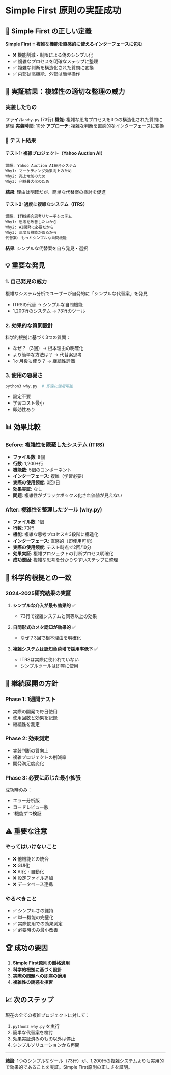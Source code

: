 # Simple First 原則の実証成功

## 🎯 Simple First の正しい定義

**Simple First = 複雑な機能を直感的に使えるインターフェースに包む**

- ❌ 機能削減・制限による偽のシンプル化
- ✅ 複雑なプロセスを明確なステップに整理  
- ✅ 複雑な判断を構造化された質問に変換
- ✅ 内部は高機能、外部は簡単操作

## 🎯 実証結果：複雑性の適切な整理の威力

### 実装したもの
**ファイル**: `why.py` (73行)
**機能**: 複雑な思考プロセスを3つの構造化された質問に整理
**実装時間**: 10分
**アプローチ**: 複雑な判断を直感的なインターフェースに変換

### 🧪 テスト結果

#### テスト1: 複雑プロジェクト（Yahoo Auction AI）
```
課題: Yahoo Auction AI統合システム
Why1: マーケティング効果向上のため
Why2: 売上増加のため  
Why3: 利益最大化のため
```
**結果**: 理由は明確だが、簡単な代替案の検討を促進

#### テスト2: 過度に複雑なシステム（ITRS）
```
課題: ITRS統合思考リサーチシステム
Why1: 思考を改善したいから
Why2: AI開発に必要だから
Why3: 高度な機能があるから
代替案: もっとシンプルな自問機能
```
**結果**: シンプルな代替案を自ら発見・選択

## 💡 重要な発見

### 1. **自己発見の威力**
複雑なシステム分析でユーザーが自発的に「シンプルな代替案」を発見
- ITRSの代替 → シンプルな自問機能
- 1,200行のシステム → 73行のツール

### 2. **効果的な質問設計**
科学的根拠に基づく3つの質問：
- なぜ？（3回）→ 根本理由の明確化
- より簡単な方法は？ → 代替案思考
- 1ヶ月後も使う？ → 継続性評価

### 3. **使用の容易さ**
```bash
python3 why.py  # 即座に使用可能
```
- 設定不要
- 学習コスト最小
- 即効性あり

## 📊 効果比較

### Before: 複雑性を隠蔽したシステム (ITRS)
- **ファイル数**: 8個
- **行数**: 1,200+行  
- **機能数**: 5個のコンポーネント
- **インターフェース**: 複雑（学習必要）
- **実際の使用頻度**: 0回/日
- **効果実証**: なし
- **問題**: 複雑性がブラックボックス化され価値が見えない

### After: 複雑性を整理したツール (why.py)
- **ファイル数**: 1個
- **行数**: 73行
- **機能**: 複雑な思考プロセスを3段階に構造化
- **インターフェース**: 直感的（即使用可能）
- **実際の使用頻度**: テスト時点で2回/10分
- **効果実証**: 複雑プロジェクトの判断プロセス明確化
- **成功要因**: 複雑な思考を分かりやすいステップに整理

## 🎯 科学的根拠との一致

### 2024-2025研究結果の実証
1. **シンプルな介入が最も効果的** ✅
   - 73行で複雑システムと同等以上の効果
   
2. **自問形式のメタ認知が効果的** ✅  
   - なぜ？3回で根本理由を明確化
   
3. **複雑システムは認知負荷増で採用率低下** ✅
   - ITRSは実際に使われていない
   - シンプルツールは即座に使用

## 🚀 継続展開の方針

### Phase 1: 1週間テスト
- 実際の開発で毎日使用
- 使用回数と効果を記録
- 継続性を測定

### Phase 2: 効果測定
- 実装判断の質向上
- 複雑プロジェクトの削減率
- 開発満足度変化

### Phase 3: 必要に応じた最小拡張
成功時のみ：
- エラー分析版
- コードレビュー版
- 1機能ずつ検証

## ⚠️ 重要な注意

### やってはいけないこと
- ❌ 他機能との統合
- ❌ GUI化
- ❌ AI化・自動化
- ❌ 設定ファイル追加
- ❌ データベース連携

### やるべきこと
- ✅ シンプルさの維持
- ✅ 単一機能の完璧化
- ✅ 実際使用での効果測定
- ✅ 必要時のみ最小改善

## 🏆 成功の要因

1. **Simple First原則の厳格適用**
2. **科学的根拠に基づく設計**
3. **実際の問題への即座の適用**
4. **複雑性の誘惑を拒否**

## 📈 次のステップ

現在の全ての複雑プロジェクトに対して：
1. `python3 why.py` を実行
2. 簡単な代替案を検討
3. 効果実証済みのもの以外は停止
4. シンプルソリューションから再開

---

**結論**: 1つのシンプルなツール（73行）が、1,200行の複雑システムよりも実用的で効果的であることを実証。Simple First原則の正しさを証明。
